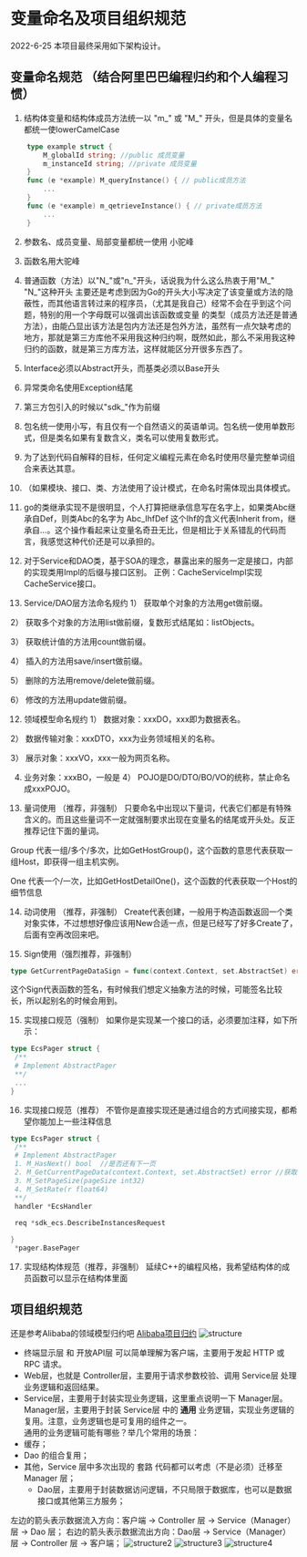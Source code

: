 # 变量命名及项目组织规范

2022-6-25 本项目最终采用如下架构设计。

## 变量命名规范 （结合阿里巴巴编程归约和个人编程习惯）

1. 结构体变量和结构体成员方法统一以 "m_" 或 "M_" 开头，但是具体的变量名都统一使lowerCamelCase

``` go
    type example struct {
        M_globalId string; //public 成员变量
        m_instanceId string; //private 成员变量
    }
    func (e *example) M_queryInstance() { // public成员方法
        ...
    }
    func (e *example) m_qetrieveInstance() { // private成员方法
        ...
    }
```
2. 参数名、成员变量、局部变量都统一使用 小驼峰 

3. 函数名用大驼峰

3. 普通函数（方法）以"N_"或"n_"开头，话说我为什么这么热衷于用"M_" "N_"这种开头
主要还是考虑到因为Go的开头大小写决定了该变量或方法的隐蔽性，而其他语言转过来的程序员，（尤其是我自己）经常不会在乎到这个问题，特别的用一个字母既可以强调出该函数或变量
的类型（成员方法还是普通方法），由能凸显出该方法是包内方法还是包外方法，虽然有一点欠缺考虑的地方，那就是第三方库他不采用我这种归约啊，既然如此，那么不采用我这种归约的函数，就是第三方库方法，这样就能区分开很多东西了。

3. Interface必须以Abstract开头，而基类必须以Base开头

4. 异常类命名使用Exception结尾

5. 第三方包引入的时候以"sdk_"作为前缀

6. 包名统一使用小写，有且仅有一个自然语义的英语单词。包名统一使用单数形式，但是类名如果有复数含义，类名可以使用复数形式。

7. 为了达到代码自解释的目标，任何定义编程元素在命名时使用尽量完整单词组合来表达其意。
8. （如果模块、接口、类、方法使用了设计模式，在命名时需体现出具体模式。

9. go的类继承实现不是很明显，个人打算把继承信息写在名字上，如果类Abc继承自Def，则类Abc的名字为 Abc_IhfDef 这个Ihf的含义代表Inherit from，继承自...。这个操作看起来让变量名奇丑无比，但是相比于关系错乱的代码而言，我感觉这种代价还是可以承担的。

10. 对于Service和DAO类，基于SOA的理念，暴露出来的服务一定是接口，内部的实现类用Impl的后缀与接口区别。
正例：CacheServiceImpl实现CacheService接口。

11. Service/DAO层方法命名规约
1） 获取单个对象的方法用get做前缀。

2） 获取多个对象的方法用list做前缀，复数形式结尾如：listObjects。

3） 获取统计值的方法用count做前缀。

4） 插入的方法用save/insert做前缀。

5） 删除的方法用remove/delete做前缀。

6） 修改的方法用update做前缀。

12. 领域模型命名规约
1） 数据对象：xxxDO，xxx即为数据表名。

2） 数据传输对象：xxxDTO，xxx为业务领域相关的名称。

3） 展示对象：xxxVO，xxx一般为网页名称。

4)  业务对象：xxxBO，一般是
4） POJO是DO/DTO/BO/VO的统称，禁止命名成xxxPOJO。

13. 量词使用 （推荐，非强制）
只要命名中出现以下量词，代表它们都是有特殊含义的。而且这些量词不一定就强制要求出现在变量名的结尾或开头处。反正推荐记住下面的量词。

Group 代表一组/多个/多次，比如GetHostGroup()，这个函数的意思代表获取一组Host，即获得一组主机实例。

One 代表一个/一次，比如GetHostDetailOne()，这个函数的代表获取一个Host的细节信息

14. 动词使用 （推荐，非强制）
Create代表创建，一般用于构造函数返回一个类对象实体，不过想想好像应该用New合适一点，但是已经写了好多Create了，后面有空再改回来吧。

15. Sign使用（强烈推荐，非强制）

``` go
type GetCurrentPageDataSign = func(context.Context, set.AbstractSet) error
```
这个Sign代表函数的签名，有时候我们想定义抽象方法的时候，可能签名比较长，所以起别名的时候会用到。

15. 实现接口规范（强制）
如果你是实现某一个接口的话，必须要加注释，如下所示：

``` Go
type EcsPager struct {
 /**
 # Implement AbstractPager
 **/
 ...
}
```

16. 实现接口规范（推荐）
不管你是直接实现还是通过组合的方式间接实现，都希望你能加上一些注释信息

``` Go
type EcsPager struct {
 /**
 # Implement AbstractPager
 1. M_HasNext() bool  //是否还有下一页
 2. M_GetCurrentPageData(context.Context, set.AbstractSet) error //获取当前页的数据，注意先要用M_HasNext()判断是否存在下一页
 3. M_SetPageSize(pageSize int32)
 4. M_SetRate(r float64)
 **/
 handler *EcsHandler

 req *sdk_ecs.DescribeInstancesRequest
 
}
 *pager.BasePager
```

17. 实现结构体规范（推荐，非强制）
延续C++的编程风格，我希望结构体的成员函数可以显示在结构体里面

## 项目组织规范

还是参考Alibaba的领域模型归约吧
[Alibaba项目归约](https://www.dosomething.xyz/SpringBoot/%E5%BA%94%E7%94%A8%E5%88%86%E5%B1%82%E5%92%8C%E9%A2%86%E5%9F%9F%E6%A8%A1%E5%9E%8B%E8%A7%84%E7%BA%A6.html)
![structure](/markdown_pic/1.png)

* 终端显示层 和 开放API层 可以简单理解为客户端，主要用于发起 HTTP 或 RPC 请求。
* Web层，也就是 Controller层，主要用于请求参数校验、调用 Service层 处理业务逻辑和返回结果。
* Service层，主要用于封装实现业务逻辑，这里重点说明一下 Manager层。 Manager层，主要用于封装 Service层 中的 **通用** 业务逻辑，实现业务逻辑的复用。注意，业务逻辑也是可复用的组件之一。<br>
通用的业务逻辑可能有哪些？举几个常用的场景：<br>
* 缓存；
* Dao 的组合复用；
* 其他，Service 层中多次出现的 套路 代码都可以考虑（不是必须）迁移至 Manager 层；<br>
    * Dao层，主要用于封装数据访问逻辑，不只局限于数据库，也可以是数据接口或其他第三方服务；

左边的箭头表示数据流入方向：客户端 -> Controller 层 -> Service（Manager） 层 -> Dao 层； 右边的箭头表示数据流出方向：Dao层 -> Service（Manager）层 -> Controller 层 -> 客户端；
![structure2](/markdown_pic/2.png)
![structure3](/markdown_pic/3.png)
![structure4](/markdown_pic/4.png)
